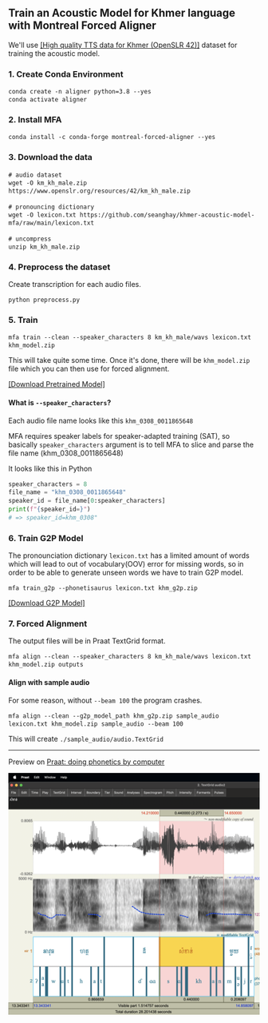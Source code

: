 ## Train an Acoustic Model for Khmer language with Montreal Forced Aligner

We'll use [[High quality TTS data for Khmer (OpenSLR 42)]](https://www.openslr.org/42/) dataset for training the acoustic model.

### 1. Create Conda Environment

```shell
conda create -n aligner python=3.8 --yes
conda activate aligner
```

### 2. Install MFA

```shell
conda install -c conda-forge montreal-forced-aligner --yes
```

### 3. Download the data

```shell
# audio dataset
wget -O km_kh_male.zip https://www.openslr.org/resources/42/km_kh_male.zip

# pronouncing dictionary
wget -O lexicon.txt https://github.com/seanghay/khmer-acoustic-model-mfa/raw/main/lexicon.txt

# uncompress
unzip km_kh_male.zip
```

### 4. Preprocess the dataset

Create transcription for each audio files.

```shell
python preprocess.py
```

### 5. Train

```shell
mfa train --clean --speaker_characters 8 km_kh_male/wavs lexicon.txt khm_model.zip 
```

This will take quite some time. Once it's done, there will be `khm_model.zip` file which you can then use for forced alignment.

[[Download Pretrained Model]](https://github.com/seanghay/khmer-acoustic-model-mfa/releases/download/1.0/khm_model.zip)

#### What is `--speaker_characters`?

Each audio file name looks like this `khm_0308_0011865648`

MFA requires speaker labels for speaker-adapted training (SAT), so basically `speaker_characters` argument is to tell MFA to slice and parse the file name (khm_0308_0011865648) 

It looks like this in Python

```python
speaker_characters = 8
file_name = "khm_0308_0011865648"
speaker_id = file_name[0:speaker_characters]
print(f"{speaker_id=}")
# => speaker_id=khm_0308"
```


### 6. Train G2P Model

The pronounciation dictionary `lexicon.txt` has a limited amount of words which will lead to out of vocabulary(OOV) error for missing words, so in order to be able to generate unseen words we have to train G2P model.

```shell
mfa train_g2p --phonetisaurus lexicon.txt khm_g2p.zip
```

[[Download G2P Model]](https://github.com/seanghay/khmer-acoustic-model-mfa/releases/download/1.0/khm_g2p.zip)

### 7. Forced Alignment

The output files will be in Praat TextGrid format.

```shell
mfa align --clean --speaker_characters 8 km_kh_male/wavs lexicon.txt khm_model.zip outputs
```

#### Align with sample audio

For some reason, without `--beam 100` the program crashes.

```shell
mfa align --clean --g2p_model_path khm_g2p.zip sample_audio lexicon.txt khm_model.zip sample_audio --beam 100
```

This will create `./sample_audio/audio.TextGrid`

---

Preview on [Praat: doing phonetics by computer](https://www.fon.hum.uva.nl/praat/) 

<img src="img/1.png" width=512>
